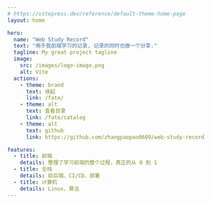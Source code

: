 ```yaml
---
# https://vitepress.dev/reference/default-theme-home-page
layout: home

hero:
  name: "Web Study Record"
  text: "用于我前端学习的记录, 记录的同时也做一个分享."
  tagline: My great project tagline
  image:
    src: /images/logo-image.png
    alt: Vite
  actions:
    - theme: brand
      text: 缘起
      link: /fate/
    - theme: alt
      text: 查看目录
      link: /fate/catalog
    - theme: alt
      text: github
      link: https://github.com/zhangpaopao0609/web-study-record

features:
  - title: 前端
    details: 整理了学习前端的整个过程，真正的从 0 到 1
  - title: 全栈
    details: 前后端、CI/CD、部署
  - title: 计算机
    details: Linux、算法
---
```

